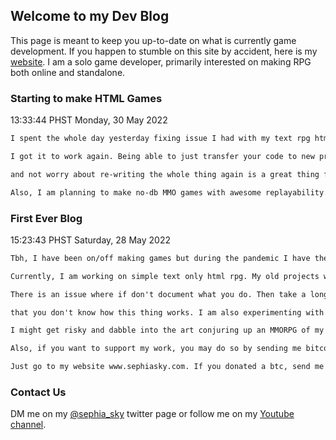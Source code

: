 ## Welcome to my Dev Blog

This page is meant to keep you up-to-date on what is currently game development. If you happen to stumble on this site by accident, here is my [website](http://www.sephiasky.com/). I am a solo game developer, primarily interested on making RPG both online and standalone.


### Starting to make HTML Games

13:33:44 PHST Monday, 30 May 2022

```markdown
I spent the whole day yesterday fixing issue I had with my text rpg html game.

I got it to work again. Being able to just transfer your code to new project

and not worry about re-writing the whole thing again is a great thing for devs.

Also, I am planning to make no-db MMO games with awesome replayability. 

```


### First Ever Blog

15:23:43 PHST Saturday, 28 May 2022

```markdown
Tbh, I have been on/off making games but during the pandemic I have the time to start developing again.

Currently, I am working on simple text only html rpg. My old projects were buried somewhere, gone. 

There is an issue where if don't document what you do. Then take a long break. When you get back, you realize

that you don't know how this thing works. I am also experimenting with lots of gaming framework available. 

I might get risky and dabble into the art conjuring up an MMORPG of my own but who knows.

Also, if you want to support my work, you may do so by sending me bitcoin. 

Just go to my website www.sephiasky.com. If you donated a btc, send me a tweet to let me know.
```

### Contact Us

DM me on my [@sephia_sky](https://twitter.com/sephia_sky) twitter page or follow me on my [Youtube channel](https://www.youtube.com/c/SephiaSkiesChannel/).
